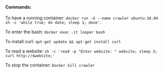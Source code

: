 #### Commands:

To have a running container:
```docker run -d --name crawler ubuntu:16.04 sh -c 'while true; do date; sleep 1; done'.```

To enter the bash:
```docker exec -it looper bash```

To install curl:
```apt-get update && apt-get install curl```

To read a website:
```sh -c 'read -p "Enter website: " website; sleep 3; curl http://$website;'```

To stop the container:
```Docker kill crawler```
